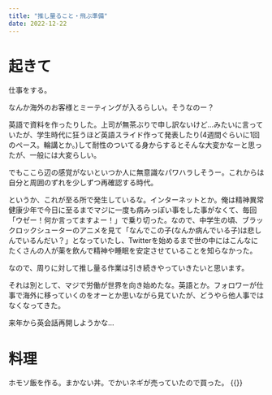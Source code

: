 ```yaml
---
title: "推し量ること・飛ぶ準備"
date: 2022-12-22
---
```



# 起きて
仕事をする。

なんか海外のお客様とミーティングが入るらしい。そうなのー？

英語で資料を作ったりした。上司が無茶ぶりで申し訳ないけど...みたいに言っていたが、学生時代に狂うほど英語スライド作って発表したり(4週間ぐらいに1回のペース。輪講とか。)して耐性のついてる身からするとそんな大変かなーと思ったが、一般には大変らしい。

でもここら辺の感覚がないといつか人に無意識なパワハラしそうー。これからは自分と周囲のずれを少しずつ再確認する時代。

というか、これが至る所で発生しているな。インターネットとか。俺は精神異常健康少年で今日に至るまでマジに一度も病みっぽい事をした事がなくて、毎回「ウゼー！何か言ってますよー！」で乗り切った。なので、中学生の頃、ブラックロックシューターのアニメを見て「なんでこの子(なんか病んでいる子)は悲しんでいるんだい？」となっていたし、Twitterを始めるまで世の中にはこんなにたくさんの人が薬を飲んで精神や睡眠を安定させていることを知らなかった。

なので、周りに対して推し量る作業は引き続きやっていきたいと思います。

それは別として、マジで労働が世界を向き始めたな。英語とか。フォロワーが仕事で海外に移っていくのをオーとか思いながら見ていたが、どうやら他人事ではなくなってきた。

来年から英会話再開しようかな...

# 料理

ホモソ飯を作る。まかない丼。でかいネギが売っていたので買った。
{{<tweet user="dango_bot" id="1605903068897296384">}}